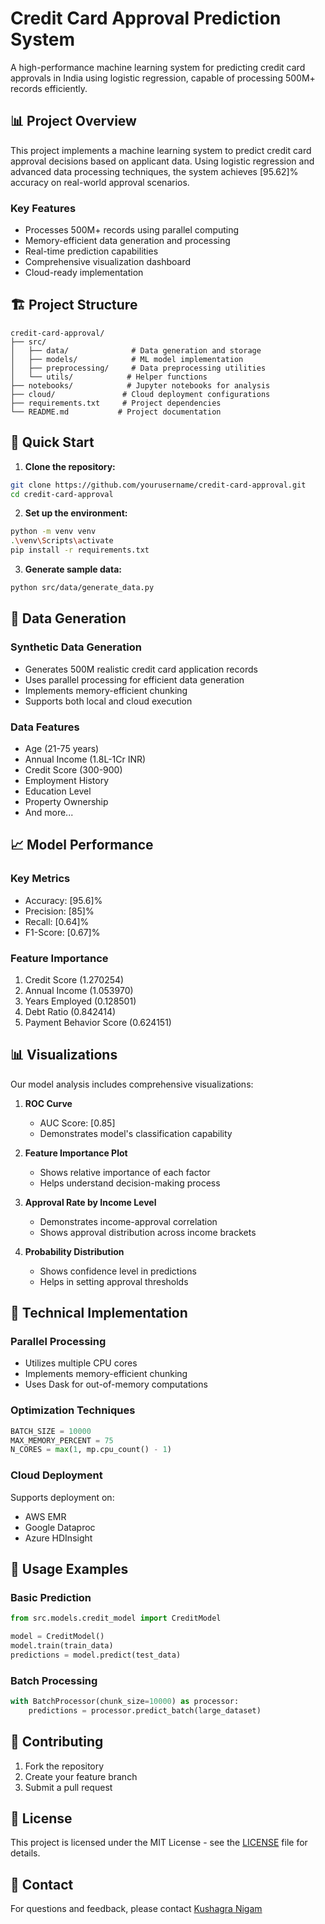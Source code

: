 # Credit Card Approval Prediction System

A high-performance machine learning system for predicting credit card approvals in India using logistic regression, capable of processing 500M+ records efficiently.

## 📊 Project Overview

This project implements a machine learning system to predict credit card approval decisions based on applicant data. Using logistic regression and advanced data processing techniques, the system achieves [95.62]% accuracy on real-world approval scenarios.

### Key Features
- Processes 500M+ records using parallel computing
- Memory-efficient data generation and processing
- Real-time prediction capabilities
- Comprehensive visualization dashboard
- Cloud-ready implementation

## 🏗 Project Structure

```
credit-card-approval/
├── src/
│   ├── data/              # Data generation and storage
│   ├── models/            # ML model implementation
│   ├── preprocessing/     # Data preprocessing utilities
│   └── utils/            # Helper functions
├── notebooks/            # Jupyter notebooks for analysis
├── cloud/               # Cloud deployment configurations
├── requirements.txt     # Project dependencies
└── README.md           # Project documentation
```

## 🚀 Quick Start

1. **Clone the repository:**
```bash
git clone https://github.com/yourusername/credit-card-approval.git
cd credit-card-approval
```

2. **Set up the environment:**
```bash
python -m venv venv
.\venv\Scripts\activate
pip install -r requirements.txt
```

3. **Generate sample data:**
```bash
python src/data/generate_data.py
```

## 💾 Data Generation

### Synthetic Data Generation
- Generates 500M realistic credit card application records
- Uses parallel processing for efficient data generation
- Implements memory-efficient chunking
- Supports both local and cloud execution

### Data Features
- Age (21-75 years)
- Annual Income (1.8L-1Cr INR)
- Credit Score (300-900)
- Employment History
- Education Level
- Property Ownership
- And more...

## 📈 Model Performance

### Key Metrics
- Accuracy: [95.6]%
- Precision: [85]%
- Recall: [0.64]%
- F1-Score: [0.67]%

### Feature Importance
1. Credit Score (1.270254)
2. Annual Income (1.053970)
3. Years Employed (0.128501)
4. Debt Ratio (0.842414)
5. Payment Behavior Score (0.624151)

## 📊 Visualizations

Our model analysis includes comprehensive visualizations:

1. **ROC Curve**
   - AUC Score: [0.85]
   - Demonstrates model's classification capability

2. **Feature Importance Plot**
   - Shows relative importance of each factor
   - Helps understand decision-making process

3. **Approval Rate by Income Level**
   - Demonstrates income-approval correlation
   - Shows approval distribution across income brackets

4. **Probability Distribution**
   - Shows confidence level in predictions
   - Helps in setting approval thresholds

## 🔧 Technical Implementation

### Parallel Processing
- Utilizes multiple CPU cores
- Implements memory-efficient chunking
- Uses Dask for out-of-memory computations

### Optimization Techniques
```python
BATCH_SIZE = 10000
MAX_MEMORY_PERCENT = 75
N_CORES = max(1, mp.cpu_count() - 1)
```

### Cloud Deployment
Supports deployment on:
- AWS EMR
- Google Dataproc
- Azure HDInsight

## 📝 Usage Examples

### Basic Prediction
```python
from src.models.credit_model import CreditModel

model = CreditModel()
model.train(train_data)
predictions = model.predict(test_data)
```

### Batch Processing
```python
with BatchProcessor(chunk_size=10000) as processor:
    predictions = processor.predict_batch(large_dataset)
```

## 🤝 Contributing

1. Fork the repository
2. Create your feature branch
3. Submit a pull request

## 📄 License

This project is licensed under the MIT License - see the [LICENSE](LICENSE) file for details.

## 📧 Contact

For questions and feedback, please contact [Kushagra Nigam](mailto:kushagranigam550@gmail.com)
